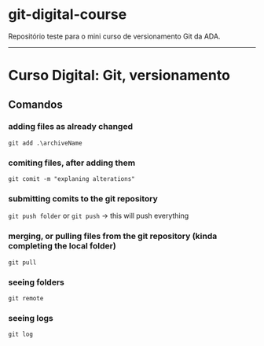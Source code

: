 # git-digital-course
Repositório teste para o mini curso de versionamento Git da ADA.
______________________________

# Curso Digital: Git, versionamento

## Comandos

### adding files as already changed
<code>git add .\archiveName</code>

### comiting files, after adding them
<code>git comit -m "explaning alterations"</code>

### submitting comits to the git repository
<code>git push folder</code>
or
<code>git push</code> -> this will push everything

### merging, or pulling files from the git repository (kinda completing the local folder)
<code>git pull</code>

### seeing folders
<code>git remote</code>

### seeing logs
<code>git log</code>
